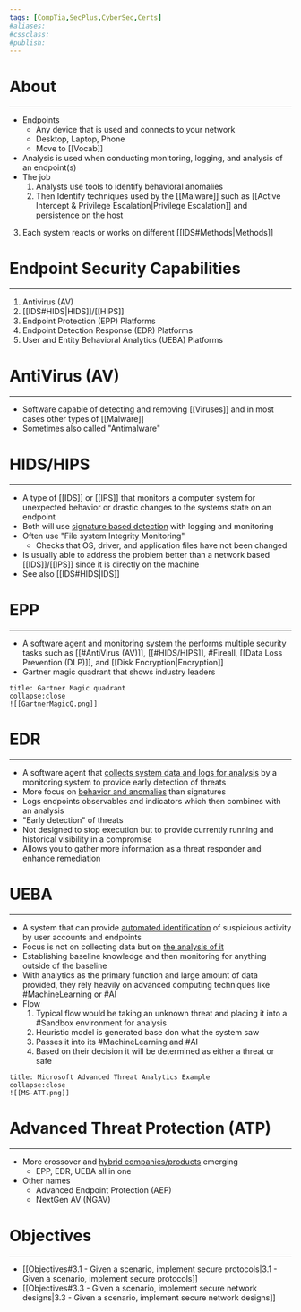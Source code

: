 ```yaml
---
tags: [CompTia,SecPlus,CyberSec,Certs]
#aliases:
#cssclass:
#publish:
---
```


# About
---
- Endpoints
	- Any device that is used and connects to your network
	- Desktop, Laptop, Phone
	- Move to [[Vocab]]
- Analysis is used when conducting monitoring, logging, and analysis of an endpoint(s)
- The job
	1. Analysts use tools to identify behavioral anomalies
	2. Then Identify techniques used by the [[Malware]] such as [[Active Intercept & Privilege Escalation|Privilege Escalation]] and persistence on the host
3. Each system reacts or works on different [[IDS#Methods|Methods]]

# Endpoint Security Capabilities
---
1. Antivirus (AV)
2. [[IDS#HIDS|HIDS]]/[[HIPS]]
3. Endpoint Protection (EPP) Platforms
4. Endpoint Detection Response (EDR) Platforms
5. User and Entity Behavioral Analytics (UEBA) Platforms

# AntiVirus (AV)
---
- Software capable of detecting and removing [[Viruses]] and in most cases other types of [[Malware]]
- Sometimes also called "Antimalware"

# HIDS/HIPS
---
- A type of [[IDS]] or [[IPS]] that monitors a computer system for unexpected behavior or drastic changes to the systems state on an endpoint
- Both will use <u>signature based detection</u> with logging and monitoring
- Often use "File system Integrity Monitoring"
	- Checks that OS, driver, and application files have not been changed
- Is usually able to address the problem better than a network based [[IDS]]/[[IPS]] since it is directly on the machine
- See also [[IDS#HIDS|IDS]]

# EPP
---
- A software agent and monitoring system the performs multiple security tasks such as [[#AntiVirus (AV)]], [[#HIDS/HIPS]], #Fireall, [[Data Loss Prevention (DLP)]], and [[Disk Encryption|Encryption]]
- Gartner magic quadrant that  shows industry leaders

```ad-info
title: Gartner Magic quadrant
collapse:close
![[GartnerMagicQ.png]]
```

# EDR
---
- A software agent that <u>collects system data and logs for analysis</u> by a monitoring system to provide early detection of threats
- More focus on <u>behavior and anomalies</u> than signatures
- Logs endpoints observables and indicators which then combines with an analysis
- "Early detection" of threats
- Not designed to stop execution but to provide currently running and historical visibility in a compromise
- Allows you to gather more information as a threat responder and enhance remediation

# UEBA
---
- A system that can provide <u>automated identification</u> of suspicious activity by user accounts and endpoints
- Focus is not on collecting data but on <u>the analysis of it</u>
- Establishing baseline knowledge and then monitoring for anything outside of the baseline
- With analytics as the primary function and large amount of data provided, they rely heavily on advanced computing techniques like #MachineLearning or #AI
- Flow
	1. Typical flow would be taking an unknown threat and placing it into a #Sandbox environment for analysis
	2. Heuristic model is generated base don what the system saw
	3. Passes it into its #MachineLearning  and #AI
	4. Based on their decision it will be determined as either a threat or safe

```ad-info
title: Microsoft Advanced Threat Analytics Example
collapse:close
![[MS-ATT.png]]
```

# Advanced Threat Protection (ATP)
---
- More crossover and <u>hybrid companies/products</u> emerging
	- EPP, EDR, UEBA all in one
- Other names
	- Advanced Endpoint Protection (AEP)
	- NextGen AV (NGAV)

# Objectives
---
- [[Objectives#3.1 - Given a scenario, implement secure protocols|3.1 - Given a scenario, implement secure protocols]]
- [[Objectives#3.3 - Given a scenario, implement secure network designs|3.3 - Given a scenario, implement secure network designs]]